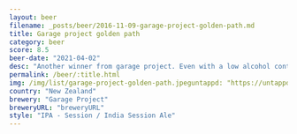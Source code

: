 ```yaml
---
layout: beer
filename: _posts/beer/2016-11-09-garage-project-golden-path.md
title: Garage project golden path
category: beer
score: 8.5
beer-date: "2021-04-02"
desc: "Another winner from garage project. Even with a low alcohol content it packs in flavour. Lots of pine aroma and citrus fruits in the taste. A good beer that you could have a great many of"
permalink: /beer/:title.html
img: /img/list/garage-project-golden-path.jpeguntappd: "https://untappd.com/b/garage-project-golden-path/3387267"
country: "New Zealand"
brewery: "Garage Project"
breweryURL: "breweryURL"
style: "IPA - Session / India Session Ale"
---
```

